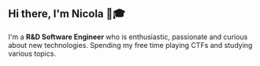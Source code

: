 ## Hi there, I'm Nicola 👋🎓‍

I'm a **R&D Software Engineer** who is enthusiastic, passionate and curious about new technologies. Spending my free time playing CTFs and studying various topics.

<!--
**nicolapace/nicolapace** is a ✨ _special_ ✨ repository because its `README.md` (this file) appears on your GitHub profile.

Here are some ideas to get you started:

- 🔭 I’m currently working on ...
- 🌱 I’m currently learning ...
- 👯 I’m looking to collaborate on ...
- 🤔 I’m looking for help with ...
- 💬 Ask me about ...
- 📫 How to reach me: ...
- 😄 Pronouns: ...
- ⚡ Fun fact: ...
-->
